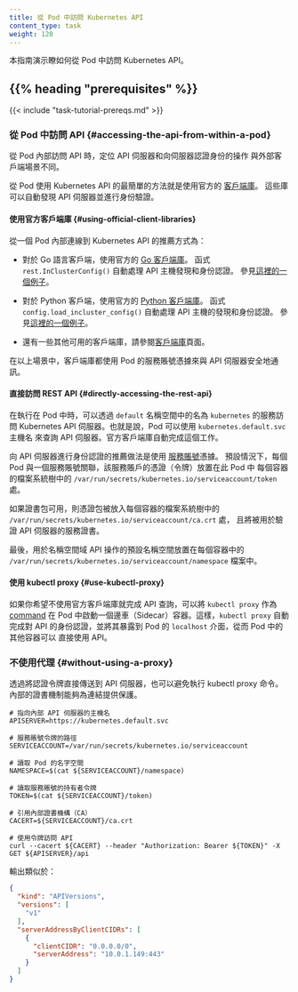 ```yaml
---
title: 從 Pod 中訪問 Kubernetes API
content_type: task
weight: 120
---
```


<!--
title: Accessing the Kubernetes API from a Pod
content_type: task
weight: 120
-->

<!-- overview -->

<!--
This guide demonstrates how to access the Kubernetes API from within a pod.
-->
本指南演示瞭如何從 Pod 中訪問 Kubernetes API。

## {{% heading "prerequisites" %}}

{{< include "task-tutorial-prereqs.md" >}}

<!-- steps -->

<!--
## Accessing the API from within a Pod

When accessing the API from within a Pod, locating and authenticating
to the API server are slightly different to the external client case.
-->
### 從 Pod 中訪問 API   {#accessing-the-api-from-within-a-pod}

從 Pod 內部訪問 API 時，定位 API 伺服器和向伺服器認證身份的操作
與外部客戶端場景不同。

<!--
The easiest way to use the Kubernetes API from a Pod is to use
one of the official [client libraries](/docs/reference/using-api/client-libraries/). These
libraries can automatically discover the API server and authenticate.
-->
從 Pod 使用 Kubernetes API 的最簡單的方法就是使用官方的
[客戶端庫](/zh-cn/docs/reference/using-api/client-libraries/)。
這些庫可以自動發現 API 伺服器並進行身份驗證。

<!--
### Using Official Client Libraries

From within a Pod, the recommended ways to connect to the Kubernetes API are:

  - For a Go client, use the official [Go client library](https://github.com/kubernetes/client-go/).
    The `rest.InClusterConfig()` function handles API host discovery and authentication automatically.
    See [an example here](https://git.k8s.io/client-go/examples/in-cluster-client-configuration/main.go).

  - For a Python client, use the official [Python client library](https://github.com/kubernetes-client/python/).
    The `config.load_incluster_config()` function handles API host discovery and authentication automatically.
    See [an example here](https://github.com/kubernetes-client/python/blob/master/examples/in_cluster_config.py).

  - There are a number of other libraries available, please refer to the [Client Libraries](/docs/reference/using-api/client-libraries/) page.

In each case, the service account credentials of the Pod are used to communicate
securely with the API server.
-->
#### 使用官方客戶端庫   {#using-official-client-libraries}

從一個 Pod 內部連線到 Kubernetes API 的推薦方式為：

- 對於 Go 語言客戶端，使用官方的 [Go 客戶端庫](https://github.com/kubernetes/client-go/)。
  函式 `rest.InClusterConfig()` 自動處理 API 主機發現和身份認證。
  參見[這裡的一個例子](https://git.k8s.io/client-go/examples/in-cluster-client-configuration/main.go)。

- 對於 Python 客戶端，使用官方的 [Python 客戶端庫](https://github.com/kubernetes-client/python/)。
  函式 `config.load_incluster_config()` 自動處理 API 主機的發現和身份認證。
  參見[這裡的一個例子](https://github.com/kubernetes-client/python/blob/master/examples/in_cluster_config.py)。

- 還有一些其他可用的客戶端庫，請參閱[客戶端庫](/zh-cn/docs/reference/using-api/client-libraries/)頁面。

在以上場景中，客戶端庫都使用 Pod 的服務賬號憑據來與 API 伺服器安全地通訊。

<!--
### Directly accessing the REST API

While running in a Pod, the Kubernetes apiserver is accessible via a Service named
`kubernetes` in the `default` namespace. Therefore, Pods can use the
`kubernetes.default.svc` hostname to query the API server. Official client libraries
do this automatically.
-->
#### 直接訪問 REST API   {#directly-accessing-the-rest-api}

在執行在 Pod 中時，可以透過 `default` 名稱空間中的名為 `kubernetes` 的服務訪問
Kubernetes API 伺服器。也就是說，Pod 可以使用 `kubernetes.default.svc` 主機名
來查詢 API 伺服器。官方客戶端庫自動完成這個工作。

<!--
The recommended way to authenticate to the API server is with a
[service account](/docs/tasks/configure-pod-container/configure-service-account/)
credential. By default, a Pod
is associated with a service account, and a credential (token) for that
service account is placed into the filesystem tree of each container in that Pod,
at `/var/run/secrets/kubernetes.io/serviceaccount/token`.
-->
向 API 伺服器進行身份認證的推薦做法是使用
[服務賬號](/zh-cn/docs/tasks/configure-pod-container/configure-service-account/)憑據。
預設情況下，每個 Pod 與一個服務賬號關聯，該服務賬戶的憑證（令牌）放置在此 Pod 中
每個容器的檔案系統樹中的 `/var/run/secrets/kubernetes.io/serviceaccount/token` 處。

<!--
If available, a certificate bundle is placed into the filesystem tree of each
container at `/var/run/secrets/kubernetes.io/serviceaccount/ca.crt`, and should be
used to verify the serving certificate of the API server.
-->
如果證書包可用，則憑證包被放入每個容器的檔案系統樹中的
`/var/run/secrets/kubernetes.io/serviceaccount/ca.crt` 處，
且將被用於驗證 API 伺服器的服務證書。

<!--
Finally, the default namespace to be used for namespaced API operations is placed in a file
at `/var/run/secrets/kubernetes.io/serviceaccount/namespace` in each container.
-->
最後，用於名稱空間域 API 操作的預設名稱空間放置在每個容器中的
`/var/run/secrets/kubernetes.io/serviceaccount/namespace` 檔案中。

<!--
### Using kubectl proxy

If you would like to query the API without an official client library, you can run `kubectl proxy`
as the [command](/docs/tasks/inject-data-application/define-command-argument-container/)
of a new sidecar container in the Pod. This way, `kubectl proxy` will authenticate
to the API and expose it on the `localhost` interface of the Pod, so that other containers
in the Pod can use it directly.
-->
#### 使用 kubectl proxy   {#use-kubectl-proxy}

如果你希望不使用官方客戶端庫就完成 API 查詢，可以將 `kubectl proxy` 作為
[command](/zh-cn/docs/tasks/inject-data-application/define-command-argument-container/)
在 Pod 中啟動一個邊車（Sidecar）容器。這樣，`kubectl proxy` 自動完成對 API
的身份認證，並將其暴露到 Pod 的 `localhost` 介面，從而 Pod 中的其他容器可以
直接使用 API。

<!--
### Without using a proxy

It is possible to avoid using the kubectl proxy by passing the authentication token
directly to the API server.  The internal certificate secures the connection.
-->
### 不使用代理   {#without-using-a-proxy}

透過將認證令牌直接傳送到 API 伺服器，也可以避免執行 kubectl proxy 命令。
內部的證書機制能夠為連結提供保護。

```shell
# 指向內部 API 伺服器的主機名
APISERVER=https://kubernetes.default.svc

# 服務賬號令牌的路徑
SERVICEACCOUNT=/var/run/secrets/kubernetes.io/serviceaccount

# 讀取 Pod 的名字空間
NAMESPACE=$(cat ${SERVICEACCOUNT}/namespace)

# 讀取服務賬號的持有者令牌
TOKEN=$(cat ${SERVICEACCOUNT}/token)

# 引用內部證書機構（CA）
CACERT=${SERVICEACCOUNT}/ca.crt

# 使用令牌訪問 API
curl --cacert ${CACERT} --header "Authorization: Bearer ${TOKEN}" -X GET ${APISERVER}/api
```

<!--
The output will be similar to this:
-->
輸出類似於：

```json
{
  "kind": "APIVersions",
  "versions": [
    "v1"
  ],
  "serverAddressByClientCIDRs": [
    {
      "clientCIDR": "0.0.0.0/0",
      "serverAddress": "10.0.1.149:443"
    }
  ]
}
```
